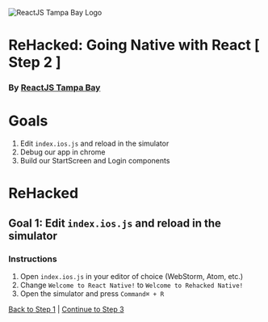 ![ReactJS Tampa Bay Logo](https://avatars2.githubusercontent.com/u/18738421?v=3&s=200)

# ReHacked: Going Native with React [ Step 2 ]
### By [ReactJS Tampa Bay](http://www.meetup.com/ReactJS-Tampa-Bay/)

# Goals

1. Edit `index.ios.js` and reload in the simulator
1. Debug our app in chrome
1. Build our StartScreen and Login components

# ReHacked

## Goal 1: Edit `index.ios.js` and reload in the simulator

### Instructions

1. Open `index.ios.js` in your editor of choice (WebStorm, Atom, etc.)
1. Change `Welcome to React Native!` to `Welcome to Rehacked Native!`
1. Open the simulator and press `Command⌘ + R`

[Back to Step 1](https://github.com/reactjstampabay/RehackedNative/tree/step-1) | [Continue to Step 3](https://github.com/reactjstampabay/RehackedNative/tree/step-3)
